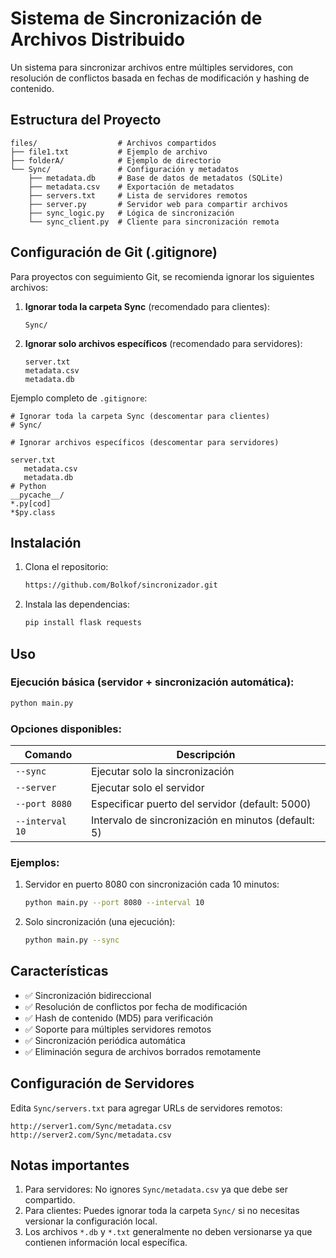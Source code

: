 
# Sistema de Sincronización de Archivos Distribuido

Un sistema para sincronizar archivos entre múltiples servidores, con resolución de conflictos basada en fechas de modificación y hashing de contenido.

## Estructura del Proyecto

```
files/                  # Archivos compartidos
├── file1.txt           # Ejemplo de archivo
├── folderA/            # Ejemplo de directorio
└── Sync/               # Configuración y metadatos
    ├── metadata.db     # Base de datos de metadatos (SQLite)
    ├── metadata.csv    # Exportación de metadatos
    ├── servers.txt     # Lista de servidores remotos
    ├── server.py       # Servidor web para compartir archivos
    ├── sync_logic.py   # Lógica de sincronización
    └── sync_client.py  # Cliente para sincronización remota
```

## Configuración de Git (.gitignore)

Para proyectos con seguimiento Git, se recomienda ignorar los siguientes archivos:

1. **Ignorar toda la carpeta Sync** (recomendado para clientes):
   ```
   Sync/
   ```

2. **Ignorar solo archivos específicos** (recomendado para servidores):
   ```
   server.txt
   metadata.csv
   metadata.db
   ```

Ejemplo completo de `.gitignore`:
```
# Ignorar toda la carpeta Sync (descomentar para clientes)
# Sync/

# Ignorar archivos específicos (descomentar para servidores)

server.txt
   metadata.csv
   metadata.db
# Python
__pycache__/
*.py[cod]
*$py.class
```

## Instalación

1. Clona el repositorio:
   ```bash
   https://github.com/Bolkof/sincronizador.git
   ```

2. Instala las dependencias:
   ```bash
   pip install flask requests
   ```

## Uso

### Ejecución básica (servidor + sincronización automática):
```bash
python main.py
```

### Opciones disponibles:
| Comando                | Descripción                                      |
|------------------------|--------------------------------------------------|
| `--sync`              | Ejecutar solo la sincronización                  |
| `--server`            | Ejecutar solo el servidor                        |
| `--port 8080`         | Especificar puerto del servidor (default: 5000)  |
| `--interval 10`       | Intervalo de sincronización en minutos (default: 5) |

### Ejemplos:
1. Servidor en puerto 8080 con sincronización cada 10 minutos:
   ```bash
   python main.py --port 8080 --interval 10
   ```

2. Solo sincronización (una ejecución):
   ```bash
   python main.py --sync
   ```

## Características

- ✅ Sincronización bidireccional
- ✅ Resolución de conflictos por fecha de modificación
- ✅ Hash de contenido (MD5) para verificación
- ✅ Soporte para múltiples servidores remotos
- ✅ Sincronización periódica automática
- ✅ Eliminación segura de archivos borrados remotamente

## Configuración de Servidores

Edita `Sync/servers.txt` para agregar URLs de servidores remotos:
```
http://server1.com/Sync/metadata.csv
http://server2.com/Sync/metadata.csv
```

## Notas importantes

1. Para servidores: No ignores `Sync/metadata.csv` ya que debe ser compartido.
2. Para clientes: Puedes ignorar toda la carpeta `Sync/` si no necesitas versionar la configuración local.
3. Los archivos `*.db` y `*.txt` generalmente no deben versionarse ya que contienen información local específica.